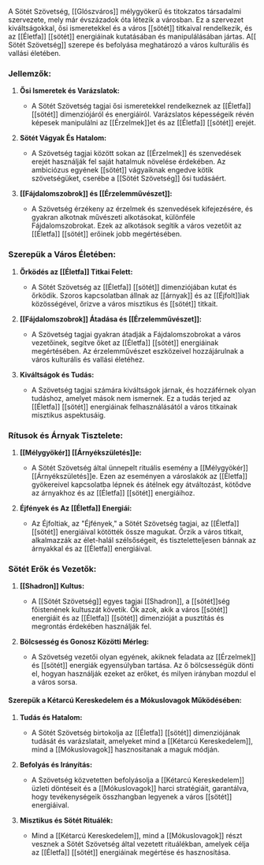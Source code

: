 A Sötét Szövetség, [[Glószváros]] mélygyökerű és titokzatos társadalmi szervezete, mely már évszázadok óta létezik a városban. Ez a szervezet kiváltságokkal, ősi ismeretekkel és a város [[sötét]] titkaival rendelkezik, és az [[Életfa]] [[sötét]] energiáinak kutatásában és manipulálásában jártas. A[[ Sötét Szövetség]] szerepe és befolyása meghatározó a város kulturális és vallási életében.

### Jellemzők:

1. **Ősi Ismeretek és Varázslatok:**
   - A Sötét Szövetség tagjai ősi ismeretekkel rendelkeznek az [[Életfa]] [[sötét]] dimenziójáról és energiáiról. Varázslatos képességeik révén képesek manipulálni az [[Érzelmek]]et és az [[Életfa]] [[sötét]] erejét.

2. **Sötét Vágyak És Hatalom:**
   - A Szövetség tagjai között sokan az [[Érzelmek]] és szenvedések erejét használják fel saját hatalmuk növelése érdekében. Az ambiciózus egyének [[sötét]] vágyaiknak engedve kötik szövetségüket, cserébe a [[Sötét Szövetség]] ősi tudásáért.

3. **[[Fájdalomszobrok]] és [[Érzelemművészet]]:**
   - A Szövetség érzékeny az érzelmek és szenvedések kifejezésére, és gyakran alkotnak művészeti alkotásokat, különféle Fájdalomszobrokat. Ezek az alkotások segítik a város vezetőit az [[Életfa]] [[sötét]] erőinek jobb megértésében.

### Szerepük a Város Életében:

1. **Őrködés az [[Életfa]] Titkai Felett:**
   - A Sötét Szövetség az [[Életfa]] [[sötét]] dimenziójában kutat és őrködik. Szoros kapcsolatban állnak az [[árnyak]] és az [[Éjfolt]]iak közösségével, őrizve a város misztikus és [[sötét]] titkait.

2. **[[Fájdalomszobrok]] Átadása és [[Érzelemművészet]]:**
   - A Szövetség tagjai gyakran átadják a Fájdalomszobrokat a város vezetőinek, segítve őket az [[Életfa]] [[sötét]] energiáinak megértésében. Az érzelemművészet eszközeivel hozzájárulnak a város kulturális és vallási életéhez.

3. **Kiváltságok és Tudás:**
   - A Szövetség tagjai számára kiváltságok járnak, és hozzáférnek olyan tudáshoz, amelyet mások nem ismernek. Ez a tudás terjed az [[Életfa]] [[sötét]] energiáinak felhasználásától a város titkainak misztikus aspektusáig.

### Rítusok és Árnyak Tisztelete:

1. **[[Mélygyökér]] [[Árnyékszületés]]e:**
   - A Sötét Szövetség által ünnepelt rituális esemény a [[Mélygyökér]] [[Árnyékszületés]]e. Ezen az eseményen a városlakók az [[Életfa]] gyökereivel kapcsolatba lépnek és átélnek egy átváltozást, kötődve az árnyakhoz és az [[Életfa]] [[sötét]] energiáihoz.

2. **Éjfények és Az [[Életfa]] Energiái:**
   - Az Éjfoltiak, az "Éjfények," a Sötét Szövetség tagjai, az [[Életfa]] [[sötét]] energiáival kötötték össze magukat. Őrzik a város titkait, alkalmazzák az élet-halál szélsőségeit, és tiszteletteljesen bánnak az árnyakkal és az [[Életfa]] energiáival.

### Sötét Erők és Vezetők:

1. **[[Shadron]] Kultus:**
   - A [[Sötét Szövetség]] egyes tagjai [[Shadron]], a [[sötét]]ség főistenének kultuszát követik. Ők azok, akik a város [[sötét]] energiáit és az [[Életfa]] [[sötét]] dimenzióját a pusztítás és megrontás érdekében használják fel.

2. **Bölcsesség és Gonosz Közötti Mérleg:**
   - A Szövetség vezetői olyan egyének, akiknek feladata az [[Érzelmek]] és [[sötét]] energiák egyensúlyban tartása. Az ő bölcsességük dönti el, hogyan használják ezeket az erőket, és milyen irányban mozdul el a város sorsa.

#### Szerepük a Kétarcú Kereskedelem és a Mókuslovagok Működésében:

1. **Tudás és Hatalom:**
    
    - A Sötét Szövetség birtokolja az [[Életfa]] [[sötét]] dimenziójának tudását és varázslatait, amelyeket mind a [[Kétarcú Kereskedelem]], mind a [[Mókuslovagok]] hasznosítanak a maguk módján.
2. **Befolyás és Irányítás:**
    
    - A Szövetség közvetetten befolyásolja a [[Kétarcú Kereskedelem]] üzleti döntéseit és a [[Mókuslovagok]] harci stratégiáit, garantálva, hogy tevékenységeik összhangban legyenek a város [[sötét]] energiáival.
3. **Misztikus és Sötét Rituálék:**
    
    - Mind a [[Kétarcú Kereskedelem]], mind a [[Mókuslovagok]] részt vesznek a Sötét Szövetség által vezetett rituálékban, amelyek célja az [[Életfa]] [[sötét]] energiáinak megértése és hasznosítása.